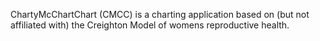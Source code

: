 ChartyMcChartChart (CMCC) is a charting application based on (but not affiliated with) the Creighton Model of womens reproductive health.
